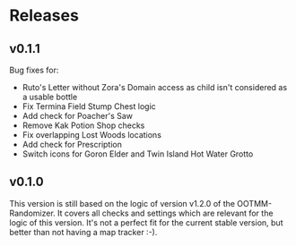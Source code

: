 # Releases

## v0.1.1

Bug fixes for:

- Ruto's Letter without Zora's Domain access as child isn't considered as a usable bottle
- Fix Termina Field Stump Chest logic
- Add check for Poacher's Saw
- Remove Kak Potion Shop checks
- Fix overlapping Lost Woods locations
- Add check for Prescription
- Switch icons for Goron Elder and Twin Island Hot Water Grotto

## v0.1.0

This version is still based on the logic of version v1.2.0 of the OOTMM-Randomizer. It covers all checks and settings which are relevant for the logic of this version. It's not a perfect fit for the current stable version, but better than not having a map tracker :-).